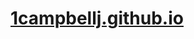 [1campbellj.github.io](https://1campbellj.github.io)
====================================================
